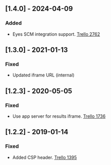 ## [1.4.0] - 2024-04-09
### Added
- Eyes SCM integration support. [Trello 2762](https://trello.com/c/cSzKPuZn/)

## [1.3.0] - 2021-01-13
### Fixed
- Updated iframe URL (internal)

## [1.2.3] - 2020-05-05
### Fixed
- Use app server for results iframe. [Trello 1736](https://trello.com/c/RPhM6KOO/)

## [1.2.2] - 2019-01-14
### Fixed
- Added CSP header. [Trello 1395](https://trello.com/c/kiSeEj1Y)
